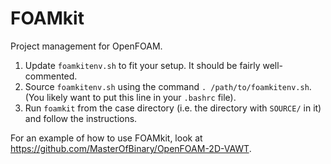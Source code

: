 # FOAMkit

Project management for OpenFOAM.

1. Update `foamkitenv.sh` to fit your setup. It should be fairly well-commented.
2. Source `foamkitenv.sh` using the command `. /path/to/foamkitenv.sh`. (You likely want to put this line in your `.bashrc` file).
3. Run `foamkit` from the case directory (i.e. the directory with `SOURCE/` in it) and follow the instructions.

For an example of how to use FOAMkit, look at https://github.com/MasterOfBinary/OpenFOAM-2D-VAWT.
